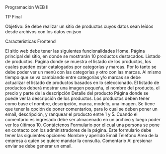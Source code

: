 Programación WEB II

TP Final

Objetivo:
Se debe realizar un sitio de productos cuyos datos sean leídos desde archivos con los datos en json

Características Frontend 

El sitio web debe tener las siguientes funcionalidades
Home.
 	Página principal del sitio, en donde se mostrarán 10 productos destacados.
Listado de productos.
Página donde se muestra el listado de los productos, los cuales pueden estar catalogados por categorías y marcas. Por lo tanto se  debe poder ver un menú con las categorías y otro con las marcas. Al mismo tiempo que se va cambiando entre categorías y/o marcas se debe actualizar el listado de productos basados en lo seleccionado.
El listado de productos deberá mostrar una imagen pequeña, el nombre del producto, el precio y parte de la descripción
Detalle del producto
Página donde se puede ver la descripción de los productos. Los productos deben tener como base el nombre, descripción, marca, modelo, una imagen.
Se tiene que tener la opción de poner comentarios, para lo cual se deben poner un email, descripción, y ranquear el producto entre 1 y 5.  Cuando el comentario es ingresado debe ser almacenado en un archivo y luego poder ver los últimos 10.
Contáctenos
Formulario por el cual una persona se pone en contacto con los administradores de la página.
Este formulario debe tener las siguientes opciones:
Nombre y apellido
Email
Teléfono
Área de la empresa a quien se quiere mandar la consulta.
Comentario
Al presionar enviar se debe generar un email.
